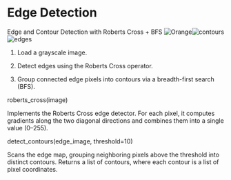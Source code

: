 # Edge Detection
Edge and Contour Detection with Roberts Cross + BFS
![Orange](https://github.com/user-attachments/assets/311bc980-b8fa-4ee9-b482-ebd4a76a658d)![contours](https://github.com/user-attachments/assets/7ed0144b-c9e8-4139-886b-29b8a58e792a)![edges](https://github.com/user-attachments/assets/19973368-c143-4d0f-9fa4-7b68a2c33d10)

1. Load a grayscale image.

2. Detect edges using the Roberts Cross operator.

3. Group connected edge pixels into contours via a breadth-first search (BFS).

roberts_cross(image)

Implements the Roberts Cross edge detector. For each pixel, it computes gradients along the two diagonal directions and combines them into a single value (0–255).

detect_contours(edge_image, threshold=10)

Scans the edge map, grouping neighboring pixels above the threshold into distinct contours. Returns a list of contours, where each contour is a list of pixel coordinates.
